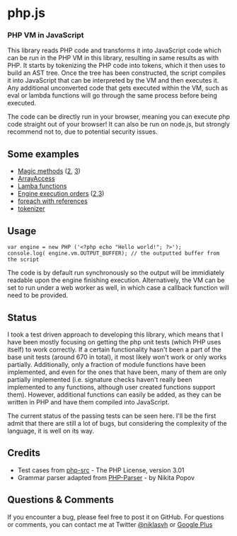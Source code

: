 php.js
======

### PHP VM in JavaScript ###

This library reads PHP code and transforms it into JavaScript code which can be run in the PHP VM in this library, resulting in same results as with PHP. It starts by tokenizing the PHP code into tokens, which it then uses to build an AST tree. Once the tree has been constructed, the script compiles it into JavaScript that can be interpreted by the VM and then executes it. Any additional unconverted code that gets executed within the VM, such as eval or lambda functions will go through the same process before being executed.

The code can be directly run in your browser, meaning you can execute php code straight out of your browser! It can also be run on node.js, but strongly recommend not to, due to potential security issues.

## Some examples ##

 - <a href="http://phpjs.hertzen.com/console.html?gist=3171278">Magic methods</a> (<a href="console.html?gist=3171344">2</a>, <a href="console.html?gist=3171349">3</a>)
 - <a href="http://phpjs.hertzen.com/console.html?gist=3171392">ArrayAccess</a>
 - <a href="http://phpjs.hertzen.com/console.html?gist=3171359">Lamba functions</a>
 - <a href="http://phpjs.hertzen.com/console.html?gist=3171402">Engine execution orders</a> (<a href="console.html?gist=3171408">2</a>,<a href="console.html?gist=3171413">3</a>)
 - <a href="http://phpjs.hertzen.com/console.html?gist=3171432">foreach with references</a>
 - <a href="http://phpjs.hertzen.com/console.html?gist=3171462">tokenizer</a>

## Usage ##
    var engine = new PHP ('<?php echo "Hello world!"; ?>');
    console.log( engine.vm.OUTPUT_BUFFER); // the outputted buffer from the script

The code is by default run synchronously so the output will be immidiately readable upon the engine finishing execution. Alternatively, the VM can be set to run under a web worker as well, in which case a callback function will need to be provided.

## Status ##

I took a test driven approach to developing this library, which means that I have been mostly focusing on getting the php unit tests (which PHP uses itself) to work correctly. If a certain functionality hasn't been a part of the base unit tests (around 670 in total), it most likely won't work or only works partially. Additionally, only a fraction of module functions have been implemented, and even for the ones that have been, many of them are only partially implemented (i.e. signature checks haven't really been implemented to any functions, although user created functions support them). However, additional functions can easily be added, as they can be written in PHP and have them compiled into JavaScript.

The current status of the passing tests can be seen here. I'll be the first admit that there are still a lot of bugs, but considering the complexity of the language, it is well on its way.

## Credits ##
 - Test cases from <a href="https://github.com/php/php-src/">php-src</a> -  The PHP License, version 3.01
 - Grammar parser adapted from <a href="https://github.com/nikic/PHP-Parser">PHP-Parser</a> - by Nikita Popov

## Questions & Comments ##

If you encounter a bug, please feel free to post it on GitHub. For questions or comments, you can contact me at Twitter <a href="https://twitter.com/niklasvh">@niklasvh</a> or <a href="https://plus.google.com/115030581977322198102/posts">Google Plus</a>